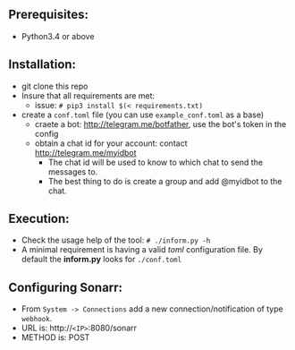 Prerequisites:
--------------
* Python3.4 or above

Installation:
-------------

* git clone this repo
* Insure that all requirements are met:
  * issue: `# pip3 install $(< requirements.txt)`
* create a `conf.toml` file (you can use `example_conf.toml` as a base)
  * craete a bot: http://telegram.me/botfather, use the bot's token in the config
  * obtain a chat id for your account: contact http://telegram.me/myidbot
    * The chat id will be used to know to which chat to send the messages to.
    * The best thing to do is create a group and add @myidbot to the chat.

Execution:
----------
* Check the usage help of the tool: `# ./inform.py -h`
* A minimal requirement is having a valid *toml* configuration file.
By default the **inform.py** looks for `./conf.toml`

Configuring Sonarr:
-------------------
* From `System -> Connections` add a new connection/notification of type `webhook`.
* URL is: http://`<IP>`:8080/sonarr
* METHOD is: POST